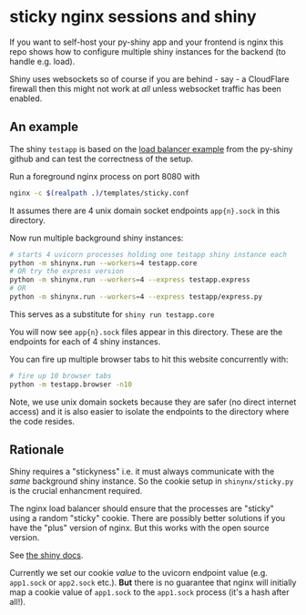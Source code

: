 # sticky nginx sessions and shiny

If you want to self-host your py-shiny app and your frontend is nginx this repo
shows how to configure multiple shiny instances for the backend (to handle e.g. load).

Shiny uses websockets so of course if you are behind - say - a CloudFlare firewall then this might not work
at *all* unless websocket traffic has been enabled.


## An example

The shiny `testapp` is based on the [load balancer example](https://github.com/posit-dev/py-shiny/blob/7ba8f90a44ee25f41aa8c258eceeba6807e0017a/examples/load_balance/app.py) from the py-shiny github and can
test the correctness of the setup.

Run a foreground nginx process on port 8080 with

```bash
nginx -c $(realpath .)/templates/sticky.conf
```
It assumes there are 4 unix domain socket endpoints `app{n}.sock` in this directory.

Now run multiple background shiny instances:

```bash
# starts 4 uvicorn processes holding one testapp shiny instance each
python -m shinynx.run --workers=4 testapp.core
# OR try the express version
python -m shinynx.run --workers=4 --express testapp.express
# OR
python -m shinynx.run --workers=4 --express testapp/express.py
```

This serves as a substitute for `shiny run testapp.core`

You will now see `app{n}.sock` files appear in this directory. These are the endpoints for each
of 4 shiny instances.


You can fire up multiple browser tabs to hit this website concurrently with:

```bash
# fire up 10 browser tabs
python -m testapp.browser -n10
```

Note, we use unix domain sockets because they are safer (no direct internet access) and it is also
easier to isolate the endpoints to the directory where the code resides.

## Rationale

Shiny requires a "stickyness" i.e. it must always communicate with the *same* background
shiny instance. So the cookie setup in `shinynx/sticky.py` is the crucial enhancment required.

The nginx load balancer should ensure that the processes are "sticky" using a
random "sticky" cookie. There are possibly better solutions if you have the "plus" version of nginx. But
this works with the open source version.

See [the shiny docs](https://shiny.posit.co/py/docs/deploy-on-prem.html#other-hosting-options).


Currently we set our cookie *value* to the uvicorn endpoint value (e.g. `app1.sock` or `app2.sock` etc.).
**But** there is no guarantee that nginx will initially map a cookie value of `app1.sock` to the
`app1.sock` process (it's a hash after all!).
